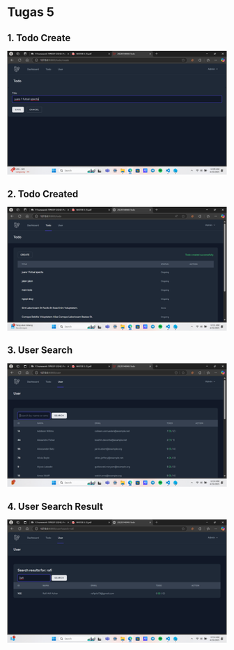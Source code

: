 # Tugas 5

## 1. Todo Create
![alt text](screenshot/tugas5/image.png)
## 2. Todo Created
![alt text](<screenshot/tugas5/Screenshot%20(569).png>)
## 3. User Search
![alt text](<screenshot/tugas5/Screenshot%20(570).png>)
## 4. User Search Result
![alt text](<screenshot/tugas5/Screenshot%20(571).png>)
